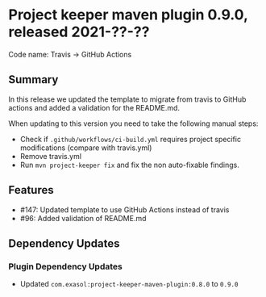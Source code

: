 # Project keeper maven plugin 0.9.0, released 2021-??-??

Code name: Travis -> GitHub Actions

## Summary

In this release we updated the template to migrate from travis to GitHub actions and added a validation for the README.md.

When updating to this version you need to take the following manual steps:

* Check if `.github/workflows/ci-build.yml` requires project specific modifications (compare with travis.yml)
* Remove travis.yml
* Run `mvn project-keeper fix` and fix the non auto-fixable findings.

## Features

* #147: Updated template to use GitHub Actions instead of travis
* #96: Added validation of README.md

## Dependency Updates

### Plugin Dependency Updates

* Updated `com.exasol:project-keeper-maven-plugin:0.8.0` to `0.9.0`
